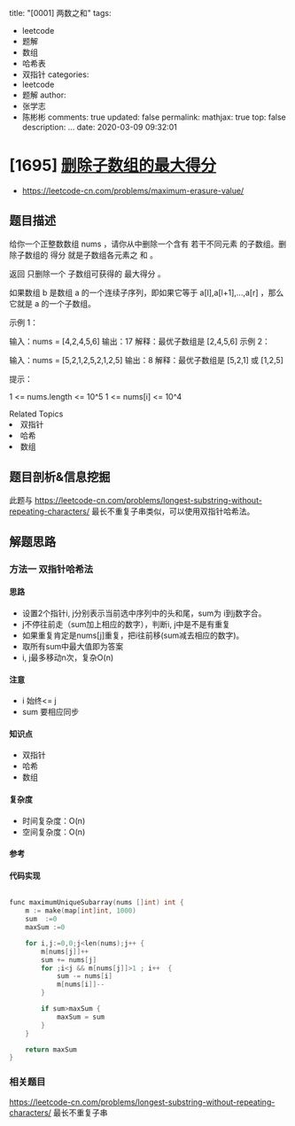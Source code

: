 title: "[0001] 两数之和"
tags:

  - leetcode
  - 题解
  - 数组
  - 哈希表
  - 双指针
categories:
  - leetcode
  - 题解
author:
  - 张学志
  - 陈彬彬
comments: true
updated: false
permalink:
mathjax: true
top: false
description: ...
date: 2020-03-09 09:32:01


# [1695] [删除子数组的最大得分](https://leetcode-cn.com/problems/maximum-erasure-value/)
* https://leetcode-cn.com/problems/maximum-erasure-value/

## 题目描述


给你一个正整数数组 nums ，请你从中删除一个含有 若干不同元素 的子数组。删除子数组的 得分 就是子数组各元素之 和 。

返回 只删除一个 子数组可获得的 最大得分 。

如果数组 b 是数组 a 的一个连续子序列，即如果它等于 a[l],a[l+1],...,a[r] ，那么它就是 a 的一个子数组。



示例 1：

输入：nums = [4,2,4,5,6]
输出：17
解释：最优子数组是 [2,4,5,6]
示例 2：

输入：nums = [5,2,1,2,5,2,1,2,5]
输出：8
解释：最优子数组是 [5,2,1] 或 [1,2,5]


提示：

1 <= nums.length <= 10^5
1 <= nums[i] <= 10^4

<div><div>Related Topics</div><div><li>双指针</li><li>哈希</li><li>数组</li></div></div>


## 题目剖析&信息挖掘

此题与
https://leetcode-cn.com/problems/longest-substring-without-repeating-characters/
最长不重复子串类似，可以使用双指针哈希法。

## 解题思路
### 方法一 双指针哈希法

#### 思路

- 设置2个指针i, j分别表示当前选中序列中的头和尾，sum为 i到j数字合。
- j不停往前走（sum加上相应的数字），判断i, j中是不是有重复
- 如果重复肯定是nums[j]重复，把i往前移(sum减去相应的数字)。
- 取所有sum中最大值即为答案
- i, j最多移动n次，复杂O(n)

#### 注意

* i 始终<= j
* sum 要相应同步

#### 知识点

* 双指针
* 哈希
* 数组

#### 复杂度

* 时间复杂度：O(n)
* 空间复杂度：O(n)

#### 参考
#### 代码实现

```c++

func maximumUniqueSubarray(nums []int) int {
	m := make(map[int]int, 1000)
	sum  :=0
	maxSum :=0

	for i,j:=0,0;j<len(nums);j++ {
		m[nums[j]]++
		sum += nums[j]
		for ;i<j && m[nums[j]]>1 ; i++  {
			sum -= nums[i]
			m[nums[i]]--
		}

		if sum>maxSum {
			maxSum = sum
		}
	}

	return maxSum
}
```



### 相关题目

https://leetcode-cn.com/problems/longest-substring-without-repeating-characters/
最长不重复子串

